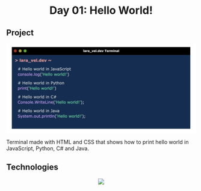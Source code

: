 <div align="center">
  <h1>Day 01: Hello World!</h1>
</div>

<div>
  <h2>Project</h2>
  <img src="./terminal.png" width="650px" align="center">
  <p>Terminal made with HTML and CSS that shows how to print hello world in JavaScript, Python, C# and Java.  </p>
</div>

<div>
<h2>
Technologies
</h2>
  <div align="center">
    <img src="https://skillicons.dev/icons?i=html,css&perline=12" width=410/>
  </div>
</div>
